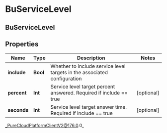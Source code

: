 # BuServiceLevel

## BuServiceLevel

## Properties

|Name | Type | Description | Notes|
|------------ | ------------- | ------------- | -------------|
| **include** | **Bool** | Whether to include service level targets in the associated configuration | |
| **percent** | **Int** | Service level target percent answered. Required if include &#x3D;&#x3D; true | [optional] |
| **seconds** | **Int** | Service level target answer time. Required if include &#x3D;&#x3D; true | [optional] |



_PureCloudPlatformClientV2@176.0.0_
